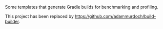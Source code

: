 Some templates that generate Gradle builds for benchmarking and profiling.

This project has been replaced by https://github.com/adammurdoch/build-builder.
